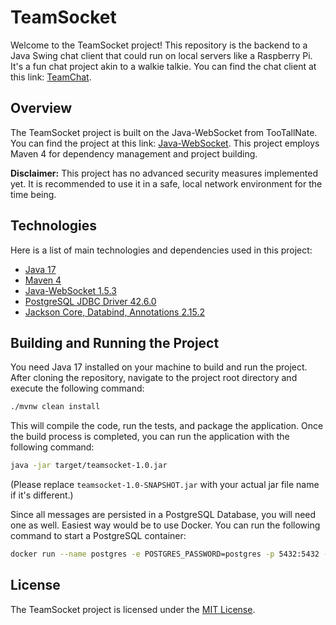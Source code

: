 # TeamSocket

Welcome to the TeamSocket project! This repository is the backend to a Java Swing chat client that could run on local servers like a Raspberry Pi. It's a fun chat project akin to a walkie talkie. You can find the chat client at this link: [TeamChat](https://github.com/soeguet/teamchat).

## Overview

The TeamSocket project is built on the Java-WebSocket from TooTallNate. You can find the project at this link: [Java-WebSocket](https://github.com/TooTallNate/Java-WebSocket). This project employs Maven 4 for dependency management and project building.

**Disclaimer:** This project has no advanced security measures implemented yet. It is recommended to use it in a safe, local network environment for the time being.

## Technologies

Here is a list of main technologies and dependencies used in this project:

- [Java 17](https://openjdk.java.net/projects/jdk/17/)
- [Maven 4](https://maven.apache.org/)
- [Java-WebSocket 1.5.3](https://github.com/TooTallNate/Java-WebSocket)
- [PostgreSQL JDBC Driver 42.6.0](https://jdbc.postgresql.org/)
- [Jackson Core, Databind, Annotations 2.15.2](https://github.com/FasterXML/jackson)

## Building and Running the Project

You need Java 17 installed on your machine to build and run the project. After cloning the repository, navigate to the project root directory and execute the following command:

```bash
./mvnw clean install
```

This will compile the code, run the tests, and package the application. Once the build process is completed, you can run the application with the following command:

```bash
java -jar target/teamsocket-1.0.jar
```

(Please replace `teamsocket-1.0-SNAPSHOT.jar` with your actual jar file name if it's different.)

Since all messages are persisted in a PostgreSQL Database, you will need one as well. Easiest way would be to use Docker. You can run the following command to start a PostgreSQL container:

```bash
docker run --name postgres -e POSTGRES_PASSWORD=postgres -p 5432:5432 -d postgres
```

## License

The TeamSocket project is licensed under the [MIT License](https://choosealicense.com/licenses/mit/).
